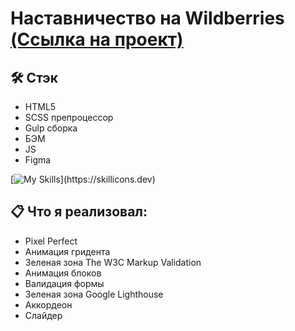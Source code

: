 
# Наставничество на Wildberries [(Ссылка на проект)](https://vetosy.github.io/WB/)

## 🛠 Стэк
- HTML5
- SCSS препроцессор
- Gulp сборка
- БЭМ
- JS
- Figma

[![My Skills](https://skillicons.dev/icons?i=js,html,scss,figma,gulp,)](https://skillicons.dev)

## :clipboard: Что я реализовал:
- Pixel Perfect
- Анимация гридента
- Зеленая зона The W3C Markup Validation
- Анимация блоков
- Валидация формы
- Зеленая зона Google Lighthouse
- Аккордеон
- Слайдер





